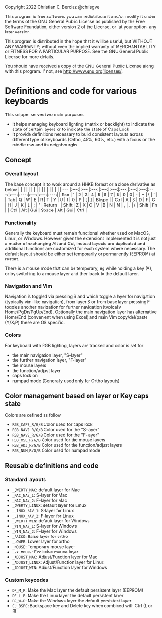 Copyright 2022 Christian C. Berclaz @chrisgve

This program is free software: you can redistribute it and/or modify it under the terms of the GNU General Public License as published by the Free Software Foundation, either version 2 of the License, or (at your option) any later version.

This program is distributed in the hope that it will be useful, but WITHOUT ANY WARRANTY; without even the implied warranty of MERCHANTABILITY or FITNESS FOR A PARTICULAR PURPOSE. See the GNU General Public License for more details.

You should have received a copy of the GNU General Public License along with this program. If not, see http://www.gnu.org/licenses/.


# Definitions and code for various keyboards

This snippet serves two main purposes

- It helps managing keyboard lighting (matrix or backlight) to indicate the state of certain layers or to indicate the state of Caps Lock
- It provide definitions necessary to build consistent layouts across different type of keyboards (Ortho, 45%, 60%, etc.) with a focus on the middle row and its neighbourghs

## Concept

### Overall layout

The base concept is to work around a HHKB format or a close derivative as below
|     |     |     |     |     |     |     |     |     |     |     |     |     |     |     |
| --- |:---:|:---:|:---:|:---:|:---:|:---:|:---:|:---:|:---:|:---:|:---:|:---:|:---:|:---:|
| Esc |  1  |  2  |  3  |  4  |  5  |  6  |  7  |  8  |  9  |  0  |  -  |  =  |  \  |  `  |
| Tab |  Q  |  W  |  E  |  R  |  T  |  Y  |  U  |  I  |  O  |  P  |  [  |  ]  | Bkspc |
| Ctrl |  A  |  S  |  D  |  F  |  G  |  H  |  J  |  K  |  L  |  ;  |  '  |      Return    |
| Shift |  Z  |  X  |  C  |  V  |  B  |  N  |  M  |  ,  |  .  |  /  |      Shift    | Fn  |
| Ctrl | Alt | Gui |                     Space                         | Alt | Gui | Ctrl |

### Functionality

Generally the keyboard must remain functional whether used on MacOS, Linux, or Windows. However given the extensions implemented it is not just a matter of exchanging Alt and Gui, instead layouts are duplicated and additional functions are customized for each system where necessary. The default layout should be either set temporarily or permanently (EEPROM) at restart.

There is a mouse mode that can be temporary, eg while holding a key (A), or by switching to a mouse layer and then back to the default layer.

### Navigation and Vim

Navigation is toggled via pressing S and which toggle a layer for navigation (typically vim-like navigation), from layer S or from base layer pressing F toggles another navigation for further navigation (typically Home/PgDn/PgUp/End). Optionally the main navigation layer has alternative Home/End (convenient when using Excel) and main Vim copy/del/paste (Y/X/P) these are OS specific.

### Colors

For keyboard with RGB lighting, layers are tracked and color is set for
- the main navigation layer, "S-layer"
- the further navigation layer, "F-layer"
- the mouse layers
- the function/adjust layer
- caps lock on
- numpad mode (Generally used only for Ortho layouts)

## Color management based on layer or Key caps state

Colors are defined as follow
- `RGB_CAPS_R/G/B`  Color used for caps lock
- `RGB_NAV1_R/G/B`  Color used for the "S-layer"
- `RGB_NAV2_R/G/B`  Color used for the "F-layer"
- `RGB_MSE_R/G/B`   Color used for the mouse layers
- `RGB_ADJ_R/G/B`   Color used for the function/adjust layers
- `RGB_NUM_R/G/B`   Color used for numpad mode

## Reusable definitions and code

### Standard layouts

- `_QWERTY_MAC`: default layer for Mac
- `_MAC_NAV_1`: S-layer for Mac
- `_MAC_NAV_2`: F-layer for Mac
- `_QWERTY_LINUX`: default layer for Linux
- `_LINUX_NAV_1`: S-layer for Linux
- `_LINUX_NAV_2`: F-layer for Linux
- `_QWERTY_WIN`: default layer for Windows
- `_WIN_NAV_1`: S-layer for Windows
- `_WIN_NAV_2`: F-layer for Windows
- `_RAISE`: Raise layer for ortho
- `_LOWER`: Lower layer for ortho
- `_MOUSE`: Temporary mouse layer
- `_EX_MOUSE`: Exclusive mouse layer
- `_ADJUST_MAC`: Adjust/Function layer for Mac
- `_ADJUST_LINUX`: Adjust/Function layer for Linux
- `_ADJUST_WIN`: Adjust/Function layer for Windows

### Custom keycodes

- `DF_M_P`: Make the Mac layer the default persistent layer (EEPROM)
- `DF_L_P`: Make the Linux layer the default persistent layer
- `DF_W-P`: Make the Windows layer the default persistent layer
- `CU_BSPC`: Backspace key and Delete key when combined with Ctrl (L or R)
